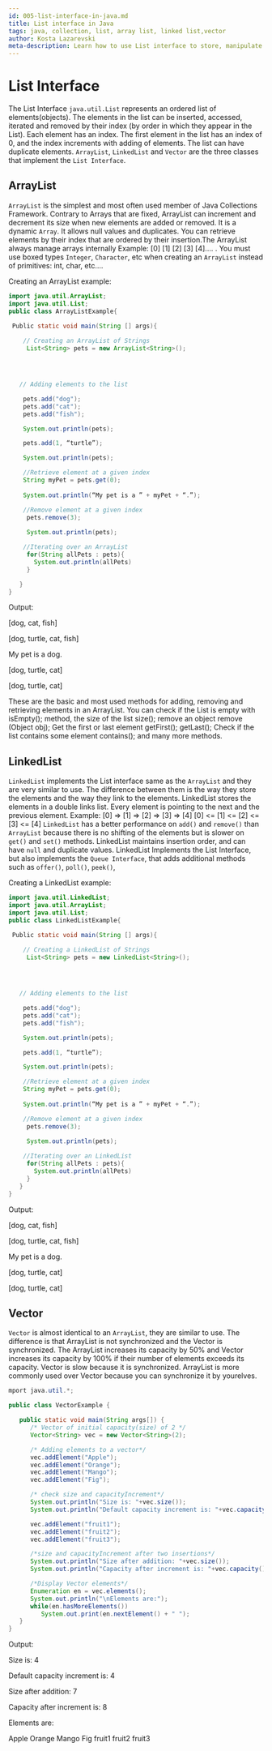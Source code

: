 ```yaml
---
id: 005-list-interface-in-java.md
title: List interface in Java
tags: java, collection, list, array list, linked list,vector
author: Kosta Lazarevski
meta-description: Learn how to use List interface to store, manipulate data in Java
---
```


# List Interface

The List Interface `java.util.List` represents an ordered list of elements(objects). The elements in the list can be inserted, accessed, iterated and removed by their index (by order in which they  appear in the List). 
Each element has an index. The first element in the list has an index of 0, and the index increments  with adding of elements. The list can have duplicate elements. 
`ArrayList`, `LinkedList` and `Vector` are the three classes that implement the `List Interface`.


## ArrayList

`ArrayList` is the simplest and most often used member of Java Collections Framework. Contrary to Arrays that are fixed, ArrayList can increment and decrement its size when new elements are added or removed. It is a dynamic `Array`. It allows null values and duplicates. You can retrieve elements by their index that are ordered by their insertion.The ArrayList always manage arrays internally
Example: [0] [1] [2] [3] [4].... . 
You must use boxed types `Integer`, `Character`, etc when creating an `ArrayList` instead of primitives: int, char, etc….

Creating an ArrayList example:

```java
import java.util.ArrayList;
import java.util.List;    
public class ArrayListExample{

 Public static void main(String [] args){
     
    // Creating an ArrayList of Strings
     List<String> pets = new ArrayList<String>();




   // Adding elements to the list

    pets.add("dog");
    pets.add("cat");
    pets.add("fish");

    System.out.println(pets);

    pets.add(1, “turtle”);

    System.out.println(pets);

    //Retrieve element at a given index
    String myPet = pets.get(0);
     
    System.out.println(“My pet is a ” + myPet + “.”);

    //Remove element at a given index
     pets.remove(3);
     
     System.out.println(pets);

    //Iterating over an ArrayList
     for(String allPets : pets){
       System.out.println(allPets)
     }

   }
}
```

Output:

[dog, cat, fish]

[dog, turtle, cat, fish]

My pet is a dog.

[dog, turtle, cat]

[dog, turtle, cat]

These are the basic and most used methods for adding, removing and retrieving elements in an ArrayList. You can check if the List is empty with isEmpty(); method, the size of the list size(); remove an object remove (Object obj); Get the first or last element getFirst(); getLast(); Check if the list contains some element contains(); and many more methods.


## LinkedList

`LinkedList` implements the List interface same as the `ArrayList` and they are very similar to use. The difference between them is the way they store the elements and the way they link to the elements. LinkedList stores the elements in a double links list. Every element is pointing to the next and the previous element. 
Example: [0] => [1] =>  [2] =>  [3] => [4]
                [0] <= [1] <=  [2] <=  [3] <= [4]
`LinkedList` has a better performance  on `add()` and `remove()` than `ArrayList` because there is no shifting of the elements but is slower on `get()` and `set()` methods. LinkedList maintains insertion order, and can have `null` and duplicate values. LinkedList Implements the List Interface, but also implements the `Queue Interface`, that adds additional methods such as `offer()`, `poll()`, `peek()`,
 
Creating a LinkedList example:

```java
import java.util.LinkedList;
import java.util.ArrayList;
import java.util.List;    
public class LinkedListExample{

 Public static void main(String [] args){
     
    // Creating a LinkedList of Strings
     List<String> pets = new LinkedList<String>();




   // Adding elements to the list 

    pets.add("dog");
    pets.add("cat");
    pets.add("fish");

    System.out.println(pets);

    pets.add(1, “turtle”);

    System.out.println(pets);

    //Retrieve element at a given index
    String myPet = pets.get(0);
     
    System.out.println(“My pet is a ” + myPet + “.”);

    //Remove element at a given index
     pets.remove(3);
     
     System.out.println(pets);

    //Iterating over an LinkedList 
     for(String allPets : pets){
       System.out.println(allPets)
     }
   }
}

```

Output:

[dog, cat, fish]

[dog, turtle, cat, fish]

My pet is a dog.

[dog, turtle, cat]

[dog, turtle, cat]

## Vector


`Vector` is almost identical to an `ArrayList`, they are similar to use.  The difference is that ArrayList is not synchronized and the Vector is synchronized. The ArrayList increases its capacity by 50% and Vector increases its capacity by 100% if their number of elements exceeds its capacity. Vector is slow because it is synchronized. ArrayList is more commonly used over Vector because you can synchronize it by yourelves.

```java
mport java.util.*;

public class VectorExample {

   public static void main(String args[]) {
      /* Vector of initial capacity(size) of 2 */
      Vector<String> vec = new Vector<String>(2);

      /* Adding elements to a vector*/
      vec.addElement("Apple");
      vec.addElement("Orange");
      vec.addElement("Mango");
      vec.addElement("Fig");

      /* check size and capacityIncrement*/
      System.out.println("Size is: "+vec.size());
      System.out.println("Default capacity increment is: "+vec.capacity());

      vec.addElement("fruit1");
      vec.addElement("fruit2");
      vec.addElement("fruit3");

      /*size and capacityIncrement after two insertions*/
      System.out.println("Size after addition: "+vec.size());
      System.out.println("Capacity after increment is: "+vec.capacity());

      /*Display Vector elements*/
      Enumeration en = vec.elements();
      System.out.println("\nElements are:");
      while(en.hasMoreElements())
         System.out.print(en.nextElement() + " ");
   }
}
```
Output:

Size is: 4

Default capacity increment is: 4

Size after addition: 7

Capacity after increment is: 8


Elements are:

Apple Orange Mango Fig fruit1 fruit2 fruit3








